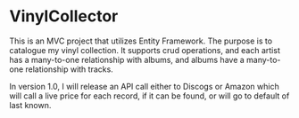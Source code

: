 # VinylCollector


This is an MVC project that utilizes Entity Framework. The purpose is to catalogue my vinyl collection. It supports crud operations, and each artist has a many-to-one relationship with albums, and albums have a many-to-one relationship with tracks.

In version 1.0, I will release an API call either to Discogs or Amazon which will call a live price for each record, if it can be found, or will go to default of last known.
